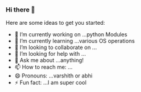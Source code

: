 ### Hi there 👋



Here are some ideas to get you started:

- 🔭 I’m currently working on ...python Modules
- 🌱 I’m currently learning ...various OS operations
- 👯 I’m looking to collaborate on ...
- 🤔 I’m looking for help with ...
- 💬 Ask me about ...anything!
- 📫 How to reach me: ...
- 😄 Pronouns: ...varshith or abhi
- ⚡ Fun fact: ...I am super cool

